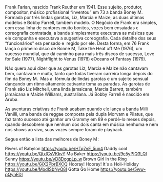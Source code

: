 Frank Farian, nascido Frank Reuther em 1941. Esse sujeito, produtor, compositor, músico profissional “inventou” em 73 a banda Boney M. Formada por três lindas garotas, Liz, Marcia e Maize, as duas últimas modelos e Bobby Farrell, também modelo. O Negócio de Frank era simples, com essa linha de cantores muito bonitos, vozes bem ensaiadas e coreografia contratada, a banda simplesmente executava as músicas que ele compunha e executava a sugestiva coreografia. Cada detalhe dos seus “funcionários" era pensado e  regido por ele. Desta forma, em 76 Frank lança o primeiro disco de Bonne M, Take the Heat off Me (1976), um sucesso mundial, que dá caminho para mais três discos de sucesso, Love for Sale (1977), Nightflight to Venus (1978) eOceans of Fantasy (1979).  

Não quero aqui dizer que as garotas Liz, Marcia e Maize não cantavam bem, cantavam e muito, tanto que todas tiveram carreira longa depois do fim da Boney M.  Mas a  fórmula de lindas garotas e um sujeito sensual dançando um ritmo altamente cativante toma as paradas. 
As garotas de Frank são Liz Mitchell, uma linda jamaicana, Marcia Barrett, também jamaicana e Maizie Williams, australiana. Já Bobby Farrell é nascido em Aruba. 

As aventuras criativas de Frank acabam quando ele lança a banda Milli Vanilli, uma banda de reggae composta pela dupla Morvam e Pilatus, que faz tanto sucesso até ganhar um Grammy em 89 e perdê-lo meses depois, quando descobrem que nenhum dos dois canta em música nenhuma e nem nos shows ao vivo, suas vozes sempre foram de playback.

Segue então a lista das melhores de Boney M :

Rivers of Babylon  https://youtu.be/HTq7vE_5un4
Daddy cool  https://youtu.be/QtxlCsVKkvY
Ma Baker  https://youtu.be/9c5yPIQ3LQI
Sunny  https://youtu.be/yD8DcgpLp_w
Brown Girl In the Ring  https://youtu.be/GiX2PbrBXCQ
Hooray! Hooray! It's a Holi-Holiday  https://youtu.be/ModISbNyQ8I
Gotta Go Home  https://youtu.be/5ww-pQynEDI
